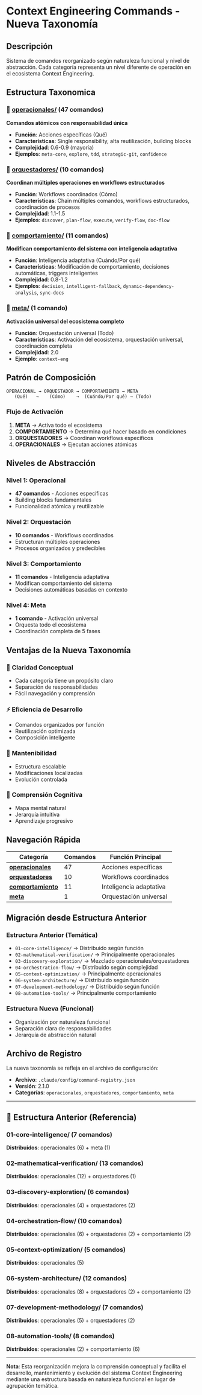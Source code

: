 # Context Engineering Commands - Nueva Taxonomía

## Descripción
Sistema de comandos reorganizado según naturaleza funcional y nivel de abstracción. Cada categoría representa un nivel diferente de operación en el ecosistema Context Engineering.

## Estructura Taxonomica

### 📁 **[operacionales/](operacionales/)** (47 comandos)
**Comandos atómicos con responsabilidad única**
- **Función**: Acciones específicas (Qué)
- **Características**: Single responsibility, alta reutilización, building blocks
- **Complejidad**: 0.6-0.9 (mayoría)
- **Ejemplos**: `meta-core`, `explore`, `tdd`, `strategic-git`, `confidence`

### 📁 **[orquestadores/](orquestadores/)** (10 comandos)
**Coordinan múltiples operaciones en workflows estructurados**
- **Función**: Workflows coordinados (Cómo)
- **Características**: Chain múltiples comandos, workflows estructurados, coordinación de procesos
- **Complejidad**: 1.1-1.5
- **Ejemplos**: `discover`, `plan-flow`, `execute`, `verify-flow`, `doc-flow`

### 📁 **[comportamiento/](comportamiento/)** (11 comandos)
**Modifican comportamiento del sistema con inteligencia adaptativa**
- **Función**: Inteligencia adaptativa (Cuándo/Por qué)
- **Características**: Modificación de comportamiento, decisiones automáticas, triggers inteligentes
- **Complejidad**: 0.8-1.2
- **Ejemplos**: `decision`, `intelligent-fallback`, `dynamic-dependency-analysis`, `sync-docs`

### 📁 **[meta/](meta/)** (1 comando)
**Activación universal del ecosistema completo**
- **Función**: Orquestación universal (Todo)
- **Características**: Activación del ecosistema, orquestación universal, coordinación completa
- **Complejidad**: 2.0
- **Ejemplo**: `context-eng`

## Patrón de Composición

```
OPERACIONAL → ORQUESTADOR → COMPORTAMIENTO → META
   (Qué)   →    (Cómo)    →  (Cuándo/Por qué) → (Todo)
```

### Flujo de Activación
1. **META** → Activa todo el ecosistema
2. **COMPORTAMIENTO** → Determina qué hacer basado en condiciones
3. **ORQUESTADORES** → Coordinan workflows específicos
4. **OPERACIONALES** → Ejecutan acciones atómicas

## Niveles de Abstracción

### Nivel 1: Operacional
- **47 comandos** - Acciones específicas
- Building blocks fundamentales
- Funcionalidad atómica y reutilizable

### Nivel 2: Orquestación
- **10 comandos** - Workflows coordinados
- Estructuran múltiples operaciones
- Procesos organizados y predecibles

### Nivel 3: Comportamiento
- **11 comandos** - Inteligencia adaptativa
- Modifican comportamiento del sistema
- Decisiones automáticas basadas en contexto

### Nivel 4: Meta
- **1 comando** - Activación universal
- Orquesta todo el ecosistema
- Coordinación completa de 5 fases

## Ventajas de la Nueva Taxonomía

### 🎯 **Claridad Conceptual**
- Cada categoría tiene un propósito claro
- Separación de responsabilidades
- Fácil navegación y comprensión

### ⚡ **Eficiencia de Desarrollo**
- Comandos organizados por función
- Reutilización optimizada
- Composición inteligente

### 🔧 **Mantenibilidad**
- Estructura escalable
- Modificaciones localizadas
- Evolución controlada

### 🧠 **Comprensión Cognitiva**
- Mapa mental natural
- Jerarquía intuitiva
- Aprendizaje progresivo

## Navegación Rápida

| Categoría | Comandos | Función Principal |
|-----------|----------|------------------|
| **[operacionales](operacionales/)** | 47 | Acciones específicas |
| **[orquestadores](orquestadores/)** | 10 | Workflows coordinados |
| **[comportamiento](comportamiento/)** | 11 | Inteligencia adaptativa |
| **[meta](meta/)** | 1 | Orquestación universal |

## Migración desde Estructura Anterior

### Estructura Anterior (Temática)
- `01-core-intelligence/` → Distribuido según función
- `02-mathematical-verification/` → Principalmente operacionales
- `03-discovery-exploration/` → Mezclado operacionales/orquestadores
- `04-orchestration-flow/` → Distribuido según complejidad
- `05-context-optimization/` → Principalmente operacionales
- `06-system-architecture/` → Distribuido según función
- `07-development-methodology/` → Distribuido según función
- `08-automation-tools/` → Principalmente comportamiento

### Estructura Nueva (Funcional)
- Organización por naturaleza funcional
- Separación clara de responsabilidades
- Jerarquía de abstracción natural

## Archivo de Registro
La nueva taxonomía se refleja en el archivo de configuración:
- **Archivo**: `.claude/config/command-registry.json`
- **Versión**: 2.1.0
- **Categorías**: `operacionales`, `orquestadores`, `comportamiento`, `meta`

---

## 📂 Estructura Anterior (Referencia)

### **01-core-intelligence/** (7 comandos)
**Distribuidos**: operacionales (6) + meta (1)

### **02-mathematical-verification/** (13 comandos)
**Distribuidos**: operacionales (12) + orquestadores (1)

### **03-discovery-exploration/** (6 comandos)
**Distribuidos**: operacionales (4) + orquestadores (2)

### **04-orchestration-flow/** (10 comandos)
**Distribuidos**: operacionales (6) + orquestadores (2) + comportamiento (2)

### **05-context-optimization/** (5 comandos)
**Distribuidos**: operacionales (5)

### **06-system-architecture/** (12 comandos)
**Distribuidos**: operacionales (8) + orquestadores (2) + comportamiento (2)

### **07-development-methodology/** (7 comandos)
**Distribuidos**: operacionales (5) + orquestadores (2)

### **08-automation-tools/** (8 comandos)
**Distribuidos**: operacionales (2) + comportamiento (6)

---

**Nota**: Esta reorganización mejora la comprensión conceptual y facilita el desarrollo, mantenimiento y evolución del sistema Context Engineering mediante una estructura basada en naturaleza funcional en lugar de agrupación temática.